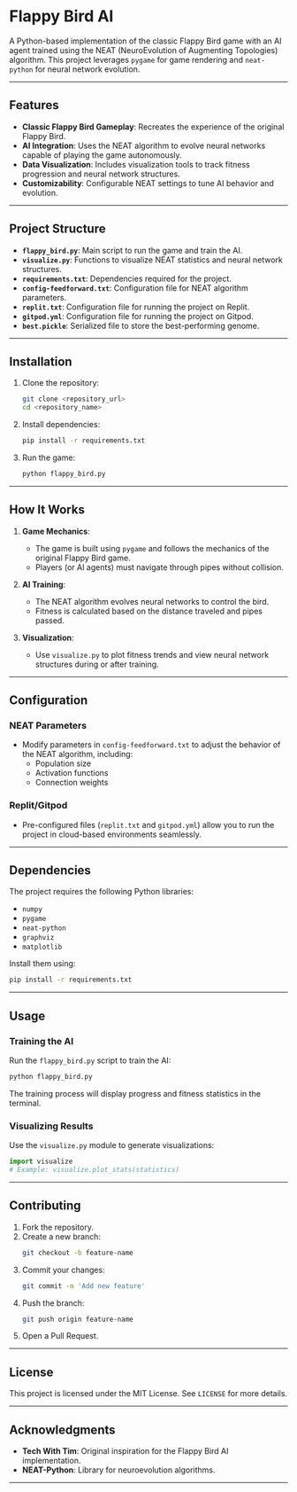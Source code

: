 # Flappy Bird AI

A Python-based implementation of the classic Flappy Bird game with an AI agent trained using the NEAT (NeuroEvolution of Augmenting Topologies) algorithm. This project leverages `pygame` for game rendering and `neat-python` for neural network evolution.

---

## Features

- **Classic Flappy Bird Gameplay**: Recreates the experience of the original Flappy Bird.
- **AI Integration**: Uses the NEAT algorithm to evolve neural networks capable of playing the game autonomously.
- **Data Visualization**: Includes visualization tools to track fitness progression and neural network structures.
- **Customizability**: Configurable NEAT settings to tune AI behavior and evolution.

---

## Project Structure

- **`flappy_bird.py`**: Main script to run the game and train the AI.
- **`visualize.py`**: Functions to visualize NEAT statistics and neural network structures.
- **`requirements.txt`**: Dependencies required for the project.
- **`config-feedforward.txt`**: Configuration file for NEAT algorithm parameters.
- **`replit.txt`**: Configuration file for running the project on Replit.
- **`gitpod.yml`**: Configuration file for running the project on Gitpod.
- **`best.pickle`**: Serialized file to store the best-performing genome.

---

## Installation

1. Clone the repository:
   ```bash
   git clone <repository_url>
   cd <repository_name>
   ```

2. Install dependencies:
   ```bash
   pip install -r requirements.txt
   ```

3. Run the game:
   ```bash
   python flappy_bird.py
   ```

---

## How It Works

1. **Game Mechanics**:
   - The game is built using `pygame` and follows the mechanics of the original Flappy Bird game.
   - Players (or AI agents) must navigate through pipes without collision.

2. **AI Training**:
   - The NEAT algorithm evolves neural networks to control the bird.
   - Fitness is calculated based on the distance traveled and pipes passed.

3. **Visualization**:
   - Use `visualize.py` to plot fitness trends and view neural network structures during or after training.

---

## Configuration

### NEAT Parameters
- Modify parameters in `config-feedforward.txt` to adjust the behavior of the NEAT algorithm, including:
  - Population size
  - Activation functions
  - Connection weights

### Replit/Gitpod
- Pre-configured files (`replit.txt` and `gitpod.yml`) allow you to run the project in cloud-based environments seamlessly.

---

## Dependencies

The project requires the following Python libraries:

- `numpy`
- `pygame`
- `neat-python`
- `graphviz`
- `matplotlib`

Install them using:
```bash
pip install -r requirements.txt
```

---

## Usage

### Training the AI
Run the `flappy_bird.py` script to train the AI:
```bash
python flappy_bird.py
```

The training process will display progress and fitness statistics in the terminal.

### Visualizing Results
Use the `visualize.py` module to generate visualizations:
```python
import visualize
# Example: visualize.plot_stats(statistics)
```

---

## Contributing

1. Fork the repository.
2. Create a new branch:
   ```bash
   git checkout -b feature-name
   ```
3. Commit your changes:
   ```bash
   git commit -m 'Add new feature'
   ```
4. Push the branch:
   ```bash
   git push origin feature-name
   ```
5. Open a Pull Request.

---

## License

This project is licensed under the MIT License. See `LICENSE` for more details.

---

## Acknowledgments

- **Tech With Tim**: Original inspiration for the Flappy Bird AI implementation.
- **NEAT-Python**: Library for neuroevolution algorithms.

---
